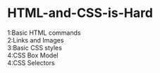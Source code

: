 # HTML-and-CSS-is-Hard
1:Basic HTML commands  
2:Links and Images  
3:Basic CSS styles  
4:CSS Box Model  
4:CSS Selectors
